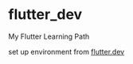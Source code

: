 # flutter_dev
My Flutter Learning Path


set up environment from [flutter.dev](https://flutter.dev/docs/get-started/install)
